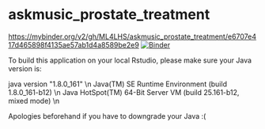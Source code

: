 # askmusic_prostate_treatment
https://mybinder.org/v2/gh/ML4LHS/askmusic_prostate_treatment/e6707e417d465898f4135ae57ab1d4a8589be2e9
[![Binder](https://mybinder.org/badge_logo.svg)](https://mybinder.org/v2/gh/ML4LHS/askmusic_prostate_treatment/master)


To build this application on your local Rstudio, please make sure your Java version is:

java version "1.8.0_161" \n
Java(TM) SE Runtime Environment (build 1.8.0_161-b12) \n
Java HotSpot(TM) 64-Bit Server VM (build 25.161-b12, mixed mode) \n 

Apologies beforehand if you have to downgrade your Java :(
